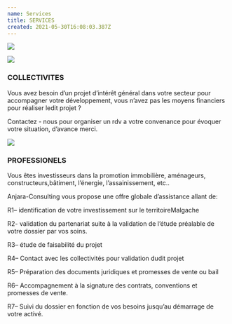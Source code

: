 ```yaml
---
name: Services
title: SERVICES
created: 2021-05-30T16:08:03.387Z
---
```


<div className="services-container container">

<div className="services-img">

![](/media/img/collectivites.jpg)

</div>

<div className="card">

![](/media/img/communities4.jpg)

<div className="card-container">

### COLLECTIVITES

Vous avez besoin d’un projet d’intérêt général dans votre secteur pour accompagner votre développement, vous n’avez pas les moyens financiers pour réaliser ledit projet ?

Contactez - nous pour organiser un rdv a votre convenance pour évoquer votre situation, d’avance merci.

</div>

</div>

<div className="card">

![](/media/img/collectivites2.jpg)

<div className="card-container">

### PROFESSIONELS

Vous êtes investisseurs dans la promotion immobilière, aménageurs, constructeurs,bâtiment, l’éner​gie, l’assainissement, etc..

Anjara-Consulting vous propose une offre globale d’assistance allant de:

R1​– identification de votre investissement sur le territoire ​​Malgache

R2​- validation du partenariat suite à la validation de l’étude préalable de votre dossier par vos soins.

R3​– étude de faisabilité du projet

R4​– Contact avec les collectivités pour validation dudit projet

R5​– Préparation des documents juridiques et promesses de vente ou bail

R6​– Accompagnement à la signature des contrats, conventions et promesses de vente.

R7​– Suivi du dossier en fonction de vos besoins jusqu’au démarrage de votre activé.

</div>

</div>

</div>